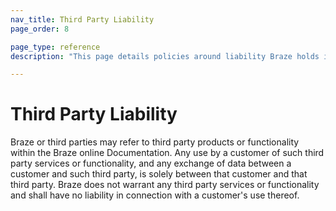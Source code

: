 ```yaml
---
nav_title: Third Party Liability
page_order: 8

page_type: reference
description: "This page details policies around liability Braze holds in reference to its associated third parties."

---
```

# Third Party Liability

Braze or third parties may refer to third party products or functionality within the Braze online Documentation.  Any use by a customer of such third party services or functionality, and any exchange of data between a customer and such third party, is solely between that customer and that third party.  Braze does not warrant any third party services or functionality and shall have no liability in connection with a customer's use thereof.
